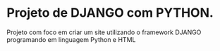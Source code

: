 <h1> Projeto de DJANGO com PYTHON.</h1>
<h><p> Projeto com foco em criar um site utilizando o framework DJANGO programando em linguagem Python e HTML</p></h>
